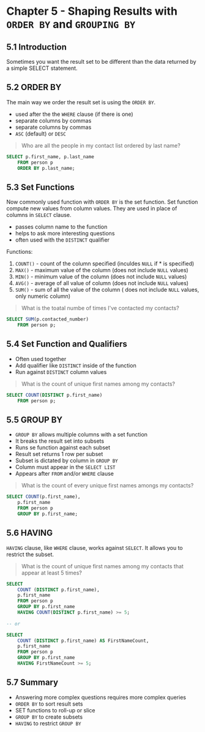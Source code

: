 # Chapter 5 - Shaping Results with `ORDER BY` and `GROUPING BY`

## 5.1 Introduction

Sometimes you want the result set to be different than the data returned by a simple SELECT statement.

## 5.2 ORDER BY

The main way we order the result set is using the `ORDER BY`. 

* used after the the `WHERE` clause (if there is one)
* separate columns by commas
* separate columns by commas
* `ASC` (default) or `DESC`

> Who are all the people in my contact list ordered by last name?

```sql
SELECT p.first_name, p.last_name
    FROM person p 
    ORDER BY p.last_name;
```

## 5.3 Set Functions

Now commonly used function with `ORDER BY` is the set function. Set function compute new values from column values. They 
are used in place of columns in `SELECT` clause. 

* passes column name to the function
* helps to ask more interesting questions
* often used with the `DISTINCT` qualifier

Functions:

1. `COUNT()`        - count of the column specified (inculdes `NULL` if * is specified)
2. `MAX()`          - maximum value of the column (does not include `NULL` values)
3. `MIN()`          - minimum value of the column (does not include `NULL` values)
4. `AVG()`          - average of all value of column (does not include `NULL` values)
5. `SUM()`          - sum of all the value of the column ( does not include `NULL` values, only numeric column)

> What is the toatal numbe of times I've contacted my contacts?

```sql
SELECT SUM(p.contacted_number) 
    FROM person p;
```

## 5.4 Set Function and Qualifiers

* Often used together
* Add qualifier like `DISTINCT` inside of the function
* Run against `DISTINCT` column values

> What is the count of unique first names among my contacts?

```sql
SELECT COUNT(DISTINCT p.first_name)
    FROM person p;
```

## 5.5 GROUP BY

* `GROUP BY` allows multiple columns with a set function
* It breaks the result set into subsets
* Runs se function against each subset
* Result set returns 1 row per subset
* Subset is dictated by column in `GROUP BY`
* Column must appear in the `SELECT LIST`
* Appears after `FROM` and/or `WHERE` clause

> What is the count of every unique first names amongs my contacts?

```sql
SELECT COUNT(p.first_name),
    p.first_name
    FROM person p 
    GROUP BY p.first_name;
```

## 5.6 HAVING

`HAVING` clause, like `WHERE` clause, works against `SELECT`. It allows you to restrict the subset.

> What is the count of unique first names among my contacts that appear at least 5 times?

```sql
SELECT 
    COUNT (DISTINCT p.first_name),
    p.first_name
    FROM person p
    GROUP BY p.first_name
    HAVING COUNT(DISTINCT p.first_name) >= 5;
    
-- or

SELECT
    COUNT (DISTINCT p.first_name) AS FirstNameCount,
    p.first_name
    FROM person p
    GROUP BY p.first_name
    HAVING FirstNameCount >= 5;
```
## 5.7 Summary

* Answering more complex questions requires more complex queries
* `ORDER BY` to sort result sets
* SET functions to roll-up or slice
* `GROUP BY` to create subsets
* `HAVING` to restrict `GROUP BY`